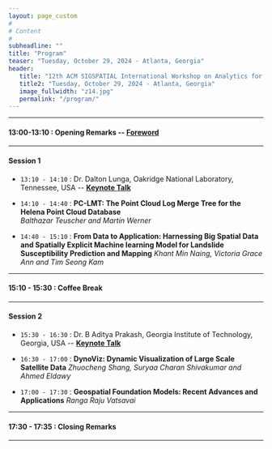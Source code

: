```yaml
---
layout: page_custom
#
# Content
#
subheadline: ""
title: "Program"
teaser: "Tuesday, October 29, 2024 - Atlanta, Georgia"
header:
   title: "12th ACM SIGSPATIAL International Workshop on Analytics for Big Geospatial Data (BigSpatial 2024)"
   title2: "Tuesday, October 29, 2024 - Atlanta, Georgia"
   image_fullwidth: "z14.jpg"
   permalink: "/program/"
---
```



---------------------------------------

#### 13:00-13:10 : Opening Remarks -- [Foreword](docs/Frontmatter_BigSpatial24.pdf)

---------------------------------------

#### Session 1

* `13:10 - 14:10` : Dr. Dalton Lunga, Oakridge National Laboratory, Tennessee, USA -- [**Keynote Talk**](/program/keynotes/#talk1)  

* `14:10 - 14:40` : **PC-LMT: The Point Cloud Log Merge Tree for the Helena Point Cloud Database**   
  *Balthazar Teuscher and Martin Werner*

* `14:40 - 15:10` : **From Data to Application: Harnessing Big Spatial Data and Spatially Explicit Machine learning Model for Landslide Susceptibility Prediction and Mapping**
 *Khant Min Naing, Victoria Grace Ann and Tim Seong Kam*

---------------------------------------

#### 15:10 - 15:30 : Coffee Break

---------------------------------------

#### Session 2

 * `15:30 - 16:30` : Dr. B Aditya Prakash, Georgia Institute of Technology, Georgia, USA -- [**Keynote Talk**](/program/keynotes/#talk2)
  
 * `16:30 - 17:00` : **DynoViz: Dynamic Visualization of Large Scale Satellite Data**
   *Zhuocheng Shang, Suryaa Charan Shivakumar and Ahmed Eldawy*

* `17:00 - 17:30` : **Geospatial Foundation Models: Recent Advances and Applications** 
*Ranga Raju Vatsavai*


---------------------------------------

#### 17:30 - 17:35 : Closing Remarks

---------------------------------------

<br />





